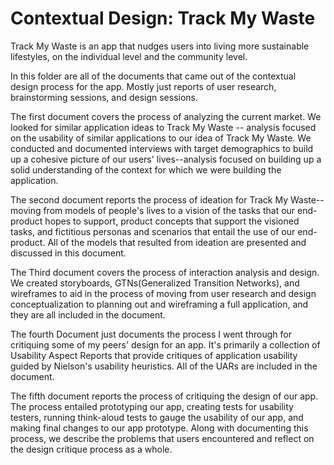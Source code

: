 # Contextual Design: Track My Waste
Track My Waste is an app that nudges users into living more sustainable lifestyles, on the individual level and the community level.

In this folder are all of the documents that came out of the contextual design process for the app. Mostly just reports of user research, brainstorming sessions, and design sessions.

The first document covers the process of analyzing the current market. We looked for similar application ideas to Track My Waste -- analysis focused on the usability of similar applications to our idea of Track My Waste. We conducted and documented interviews with target demographics to build up a cohesive picture of our users' lives--analysis focused on building up a solid understanding of the context for which we were building the application.

The second document reports the process of ideation for Track My Waste--moving from models of people's lives to a vision of the tasks that our end-product hopes to support, product concepts that support the visioned tasks, and fictitious personas and scenarios that entail the use of our end-product. All of the models that resulted from ideation are presented and discussed in this document.

The Third document covers the process of interaction analysis and design. We created storyboards, GTNs(Generalized Transition Networks), and wireframes to aid in the process of moving from user research and design conceptualization to planning out and wireframing a full application, and they are all included in the document.

The fourth Document just documents the process I went through for critiquing some of my peers' design for an app. It's primarily a collection of Usability Aspect Reports that provide critiques of application usability guided by Nielson's usability heuristics. All of the UARs are included in the document.

The fifth document reports the process of critiquing the design of our app. The process entailed prototyping our app, creating tests for usability testers, running think-aloud tests to gauge the usability of our app, and making final changes to our app prototype. Along with documenting this process, we describe the problems that users encountered and reflect on the design critique process as a whole. 
